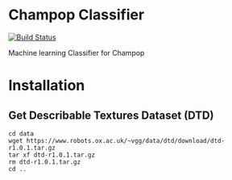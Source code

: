 # Champop Classifier

[![Build Status](https://travis-ci.org/legrall/champop-classifier.svg?branch=master)](https://travis-ci.org/legrall/champop-classifier)

Machine learning Classifier for Champop

# Installation

## Get Describable Textures Dataset (DTD)
```(sh)
cd data
wget https://www.robots.ox.ac.uk/~vgg/data/dtd/download/dtd-r1.0.1.tar.gz
tar xf dtd-r1.0.1.tar.gz
rm dtd-r1.0.1.tar.gz
cd ..
```